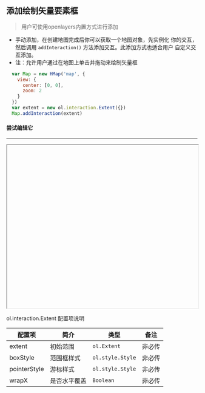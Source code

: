 ## 添加绘制矢量要素框

> 用户可使用openlayers内置方式进行添加

* 手动添加，在创建地图完成后你可以获取一个地图对象，先实例化
  你的交互，然后调用 ``addInteraction()`` 方法添加交互。此添加方式也适合用户
  自定义交互添加。
* 注：允许用户通过在地图上单击并拖动来绘制矢量框  
  
```javascript
  var Map = new HMap('map', {
    view: {
      center: [0, 0],
      zoom: 2
    }
  })
  var extent = new ol.interaction.Extent({})
  Map.addInteraction(extent)
```  

#### 尝试编辑它
---
<iframe width="100%" height="430"></iframe>

ol.interaction.Extent 配置项说明

| 配置项 | 简介 | 类型 | 备注 |
| --- | --- |--- | --- |
| extent | 初始范围 | `ol.Extent` | 非必传 |
| boxStyle | 范围框样式 | `ol.style.Style` | 非必传 |
| pointerStyle | 游标样式 | `ol.style.Style` | 非必传 |
| wrapX | 是否水平覆盖 | `Boolean` | 非必传 |

